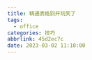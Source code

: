 ```yaml
---
title: 精通表格别开玩笑了
tags:
  - office
categories: 技巧
abbrlink: 45d2ec7c
date: 2023-03-02 11:10:00
---
```


